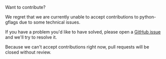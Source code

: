 Want to contribute?

We regret that we are currently unable to accept contributions to python-gflags
due to some technical issues.

If you have a problem you'd like to have solved, please open a
[GitHub issue](https://github.com/google/python-gflags/issues) and we'll try to
resolve it.

Because we can't accept contributions right now, pull requests will be closed
without review.
